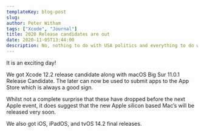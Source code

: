```yaml
---
templateKey: blog-post
slug: 
author: Peter Witham
tags: ["Xcode", "Journal"]
title: 2020 Release candidates are out
date: 2020-11-05T13:44:00
description: No, nothing to do with USA politics and everything to do with macOS Big Sur and other platforms.
---
```


It is an exciting day!

We got Xcode 12.2 release candidate along with macOS Big Sur 11.0.1 Release Candidate. The later can now be used to submit apps to the App Store which is always a good sign.

Whilst not a complete surprise that these have dropped before the next Apple event, it does suggest that the new Apple silicon based Mac’s will be released very soon.

We also got iOS, iPadOS, and tvOS 14.2 final releases.